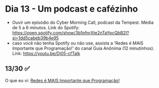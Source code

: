 # Dia 13 - Um podcast e cafézinho

- Ouvir um episódio do Cyber Morning Call, podcast da Tempest. Média de 5 a 6 minutos. Link do Spotify: https://open.spotify.com/show/3b1pfnrXte2nTaYpcQbB2I?si=1dd5cabeb39b4e95 
- caso você não tenha Spotify ou não use, assista a 'Redes é MAIS Importante que Programação!' do canal Guia Anônima (12 minutinhos). Link: https://youtu.be/Dj05-cfTalk

## 13/30 :white_check_mark:

O que eu vi: [Redes é MAIS Importante que Programação!](https://youtu.be/Dj05-cfTalk)